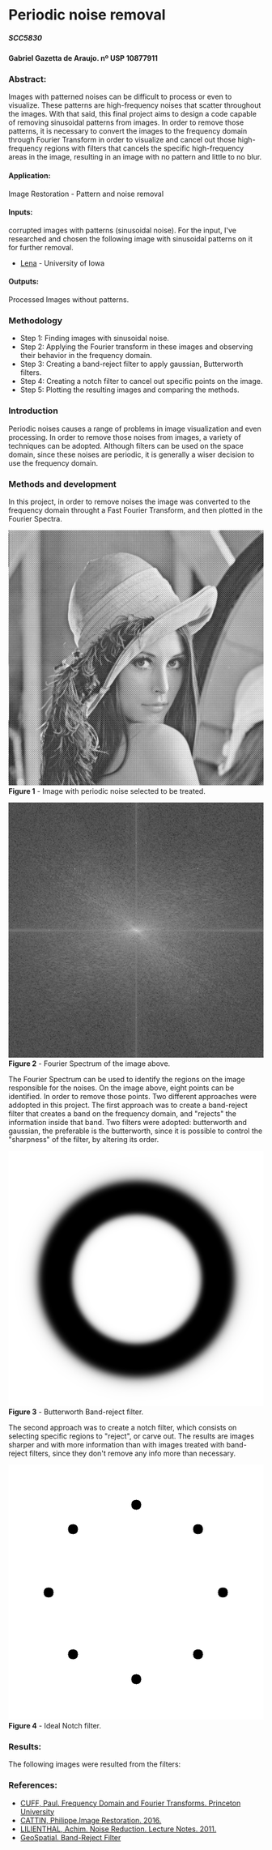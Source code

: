 # Periodic noise removal
##### SCC5830

#### Gabriel Gazetta de Araujo.  nº USP 10877911

### Abstract:
Images with patterned noises can be difficult to process or even to visualize. These patterns are high-frequency noises that scatter throughout the images. With that said, this final project aims to design a code capable of removing sinusoidal patterns from images. In order to remove those patterns, it is necessary to convert the images to the frequency domain through Fourier Transform in order to visualize and cancel out those high-frequency regions with filters that cancels the specific high-frequency areas in the image, resulting in an image with no pattern and little to no blur.


#### Application: 
Image Restoration - Pattern and noise removal

#### Inputs: 
corrupted images with patterns (sinusoidal noise).
For the input, I've researched and chosen the following image with sinusoidal patterns on it for further removal.
* [Lena](http://user.engineering.uiowa.edu/~dip/examples/images/lena_corrupt.png) - University of Iowa

#### Outputs: 
Processed Images without patterns.

### Methodology

* Step 1: Finding images with sinusoidal noise.
* Step 2: Applying the Fourier transform in these images and observing their behavior in the frequency domain.
* Step 3: Creating a band-reject filter to apply gaussian, Butterworth filters.
* Step 4: Creating a notch filter to cancel out specific points on the image.
* Step 5: Plotting the resulting images and comparing the methods.


### Introduction

Periodic noises causes a range of problems in image visualization and even processing. In order to remove those noises from images, a variety of techniques can be adopted. Although filters can be used on the space domain, since these noises are periodic, it is generally a wiser decision to use the frequency domain.

### Methods and development

In this project, in order to remove noises the image was converted to the frequency domain throught a Fast Fourier Transform, and then plotted in the Fourier Spectra.

![Lena](/lena_corrupted.png)
**Figure 1** - Image with periodic noise selected to be treated.


![Fourier Spectra](/Notebook/fourierspectra.png)
**Figure 2** - Fourier Spectrum of the image above.

The Fourier Spectrum can be used to identify the regions on the image responsible for the noises. On the image above, eight points can be identified. In order to remove those points. Two different approaches were addopted in this project.
The first approach was to create a band-reject filter that creates a band on the frequency domain, and "rejects" the information inside that band. Two filters were adopted: butterworth and gaussian, the preferable is the butterworth, since it is possible to control the "sharpness" of the filter, by altering its order.

![Band-reject](/Notebook/band.png)
**Figure 3** - Butterworth Band-reject filter.

The second approach was to create a notch filter, which consists on selecting specific regions to "reject", or carve out. The results are images sharper and with more information than with images treated with band-reject filters, since they don't remove any info more than necessary.

![Notch](/Notebook/notches.png)
**Figure 4** - Ideal Notch filter.


### Results:

The following images were resulted from the filters:



### References:
* [CUFF, Paul. Frequency Domain and Fourier Transforms. Princeton University](https://www.princeton.edu/~cuff/ele201/kulkarni_text/frequency.pdf)
* [CATTIN, Philippe.Image Restoration. 2016.](https://miac.unibas.ch/SIP/pdf/SIP-06-Restoration.pdf)
* [LILIENTHAL, Achim. Noise Reduction. Lecture Notes. 2011.](http://130.243.105.49/Research/MRO/courses/dip/2011/lectures/DIP_2011_L09.pdf)
* [GeoSpatial. Band-Reject Filter](https://www.harrisgeospatial.com/docs/BANDREJECT_FILTER.html)

